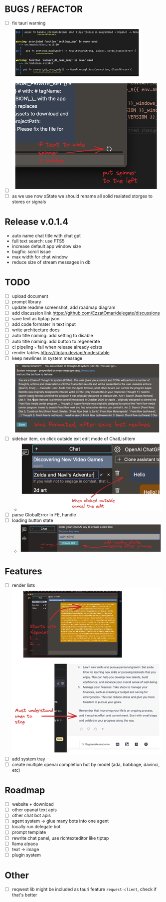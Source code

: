 
# BUGS / REFACTOR

- [ ] fix tauri warning  
  ![tauri warning](./todo-images/warnings.excalidraw.png "tauri warning")
- [ ]  
  ![spinner position](./todo-images/spinner_position.excalidraw.png "spinner position")
- [ ] as we use now xState we should rename all solid realated storges to stores or signals

# Release v.0.1.4  

- auto name chat title with chat gpt
- full text search: use FTS5
- increase default app window size
- bugfix: scroll issue
- max width for chat window
- reduce size of stream messages in db

# TODO

- [ ] upload document
- [ ] prompt library
- [ ] update readme screenshot, add roadmap diagram
- [ ] add discussion link <https://github.com/EzzatOmar/delegate/discussions>
- [ ] save text as tiptap json
- [ ] add code formater in text input
- [ ] write architecture docs
- [ ] auto title naming: add setting to disable
- [ ] auto title naming: add button to regenerate
- [ ] ci pipeling - fail when release already exists
- [ ] render tables  <https://tiptap.dev/api/nodes/table>
- [ ] keep newlines in system message  
 ![keep newlines in system message](./todo-images/format-systemmessage.excalidraw.png "keep newlines in system message")
- [ ] sidebar item, on click outside exit edit mode of ChatListItem
  - ![click outside](./todo-images/click-outside.excalidraw.png "click outside")
- [ ] parse GlobalError in FE, handle
- [ ] loading button state
  - ![loading button state](./todo-images/button-loading.excalidraw.png "loading button state")

# Features

- [ ] render lists  
  ![render lists](./todo-images/render-lists.excalidraw.png "render lists")
- [ ] add system tray
- [ ] create multiple openai completion bot by model (ada, babbage, davinci, etc)

# Roadmap

- [ ] website + download
- [ ] other opanai text apis
- [ ] other chat bot apis
- [ ] agent system -> glue many bots into one agent
- [ ] locally run delegate bot
- [ ] prompt template
- [ ] rewrite chat panel, use richtexteditor like tiptap
- [ ] llama alpaca
- [ ] text -> image
- [ ] plugin system

# Other

- [ ] reqwest lib might be included as tauri feature `reqwest-client`, check if that's better
